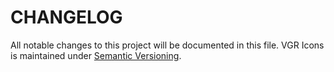 # CHANGELOG

All notable changes to this project will be documented in this file.
VGR Icons is maintained under [Semantic Versioning](http://semver.org/).
